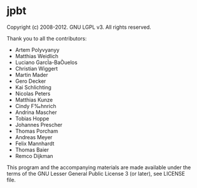 jpbt
====
Copyright (c) 2008-2012. GNU LGPL v3. All rights reserved.

Thank you to all the contributors:
 * Artem Polyvyanyy
 * Matthias Weidlich
 * Luciano GarcÌa-BaÒuelos
 * Christian Wiggert
 * Martin Mader
 * Gero Decker
 * Kai Schlichting
 * Nicolas Peters
 * Matthias Kunze
 * Cindy F‰hnrich
 * Andrina Mascher
 * Tobias Hoppe
 * Johannes Prescher
 * Thomas Porcham
 * Andreas Meyer
 * Felix Mannhardt
 * Thomas Baier
 * Remco Dijkman
 
This program and the accompanying materials are made available under
the terms of the GNU Lesser General Public License 3 (or later),
see LICENSE file.

